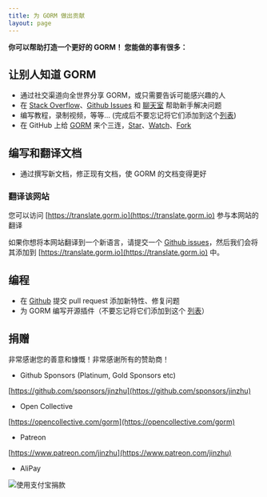 ```yaml
---
title: 为 GORM 做出贡献
layout: page
---
```


**你可以帮助打造一个更好的 GORM！ 您能做的事有很多：**

## 让别人知道 GORM

* 通过社交渠道向全世界分享 GORM，或只需要告诉可能感兴趣的人
* 在 [Stack Overflow](https://stackoverflow.com/questions/tagged/go-gorm)、[Github Issues](https://github.com/go-gorm/gorm/issues) 和 [聊天室](/community.html#Chat) 帮助新手解决问题
* 编写教程，录制视频，等等... (完成后不要忘记将它们添加到这个[列表](/community.html))
* 在 GitHub 上给 [GORM](https://github.com/go-gorm/gorm) 来个三连，[Star](https://github.com/go-gorm/gorm/stargazers)、[Watch](https://github.com/go-gorm/gorm/watchers)、[Fork](https://github.com/go-gorm/gorm/network/members)

## 编写和翻译文档

* 通过撰写新文档，修正现有文档，使 GORM 的文档变得更好

### 翻译该网站

您可以访问 [https://translate.gorm.io](https://translate.gorm.io) 参与本网站的翻译

如果你想将本网站翻译到一个新语言，请提交一个 [Github issues](https://github.com/go-gorm/gorm.io/issues)，然后我们会将其添加到 [https://translate.gorm.io](https://translate.gorm.io) 中。

## 编程

* 在 [Github](https://github.com/go-gorm/gorm) 提交 pull request 添加新特性、修复问题
* 为 GORM 编写开源插件（不要忘记将它们添加到这个 [列表](/community.html#Open-Sources)）

## 捐赠

非常感谢您的善意和慷慨！非常感谢所有的赞助商！

* Github Sponsors (Platinum, Gold Sponsors etc)

[https://github.com/sponsors/jinzhu](https://github.com/sponsors/jinzhu)

* Open Collective

[https://opencollective.com/gorm](https://opencollective.com/gorm)

* Patreon

[https://www.patreon.com/jinzhu](https://www.patreon.com/jinzhu)

* AliPay

![使用支付宝捐款](/sponsors-imgs/alipay.png "使用支付宝捐款")

<br>
